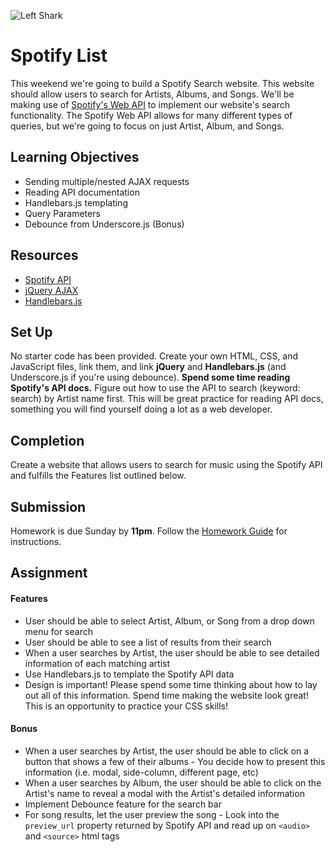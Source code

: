 ![Left Shark](https://i.giphy.com/aUs3EKOdlovgQ.gif)

# Spotify List

This weekend we're going to build a Spotify Search website. This website should allow users to search for Artists, Albums, and Songs. We'll be making use of [Spotify's Web API](https://developer.spotify.com/web-api/endpoint-reference/) to implement our website's search functionality. The Spotify Web API allows for many different types of queries, but we're going to focus on just Artist, Album, and Songs.

## Learning Objectives

* Sending multiple/nested AJAX requests
* Reading API documentation
* Handlebars.js templating
* Query Parameters
* Debounce from Underscore.js (Bonus)

## Resources

* [Spotify API](https://developer.spotify.com/web-api/endpoint-reference/)
* [jQuery AJAX](http://api.jquery.com/jquery.ajax/)
* [Handlebars.js](http://handlebarsjs.com/)

## Set Up

No starter code has been provided. Create your own HTML, CSS, and JavaScript files, link them, and link **jQuery** and **Handlebars.js** (and Underscore.js if you're using debounce). **Spend some time reading Spotify's API docs.** Figure out how to use the API to search (keyword: search) by Artist name first. This will be great practice for reading API docs, something you will find yourself doing a lot as a web developer.

## Completion

Create a website that allows users to search for music using the Spotify API and fulfills the Features list outlined below.

## Submission

Homework is due Sunday by **11pm**. Follow the [Homework Guide](https://git.generalassemb.ly/nyc-wdi-fisher/student-resources/blob/master/homework-guide.md) for instructions.

## Assignment

#### Features

* User should be able to select Artist, Album, or Song from a drop down menu for search
* User should be able to see a list of results from their search
* When a user searches by Artist, the user should be able to see detailed information of each matching artist
* Use Handlebars.js to template the Spotify API data
* Design is important! Please spend some time thinking about how to lay out all of this information. Spend time making the website look great! This is an opportunity to practice your CSS skills!

#### Bonus

* When a user searches by Artist, the user should be able to click on a button that shows a few of their albums - You decide how to present this information (i.e. modal, side-column, different page, etc)
* When a user searches by Album, the user should be able to click on the Artist's name to reveal a modal with the Artist's detailed information
* Implement Debounce feature for the search bar
* For song results, let the user preview the song - Look into the `preview_url` property returned by Spotify API and read up on `<audio>` and `<source>` html tags


